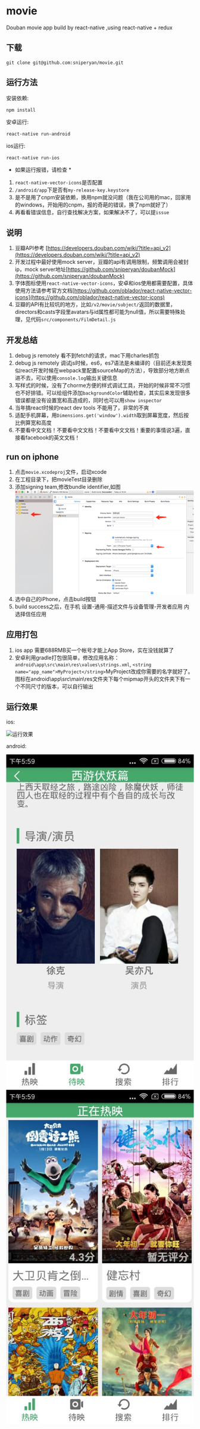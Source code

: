 # movie
Douban movie app build by react-native ,using react-native + redux

## 下载

```
git clone git@github.com:sniperyan/movie.git
```

## 运行方法

安装依赖:

```
npm install
```

安卓运行:

```
react-native run-android
```

ios运行:

```
react-native run-ios
```

* 如果运行报错，请检查 *

1. `react-native-vector-icons`是否配置
1. `/android/app`下是否有`my-release-key.keystore`
1. 是不是用了cnpm安装依赖，换用npm就没问题（我在公司用的mac，回家用的windows，开始用的cnpm，报的奇葩的错误，换了npm就好了）
1. 再看看错误信息，自行查找解决方案，如果解决不了，可以提`issue`

## 说明

1. 豆瓣API参考 [https://developers.douban.com/wiki/?title=api_v2](https://developers.douban.com/wiki/?title=api_v2)
1. 开发过程中最好使用mock server，豆瓣的api有调用限制，频繁调用会被封ip，mock server地址[https://github.com/sniperyan/doubanMock](https://github.com/sniperyan/doubanMock)
1. 字体图标使用`react-native-vector-icons`，安卓和ios使用都需要配置，具体使用方法请参考官方文档[https://github.com/oblador/react-native-vector-icons](https://github.com/oblador/react-native-vector-icons)
1. 豆瓣的API有比较坑的地方，比如`/v2/movie/subject/`返回的数据里，directors和casts字段里avatars与id属性都可能为null值，所以需要特殊处理，见代码`src/components/FilmDetail.js`

## 开发总结

1. debug js remotely 看不到fetch的请求，mac下用charles抓包
1. debug js remotely 调试js时候，es6，es7语法是未编译的（目前还未发现类似react开发时候在webpack里配置sourceMap的方法），导致部分地方断点进不去，可以使用`console.log`输出关键信息
1. 写样式的时候，没有了chorme方便的样式调试工具，开始的时候非常不习惯也不好排错。可以给组件添加`backgroundColor`辅助检查，其实后来发现很多错误都是没有设置宽和高造成的，同时也可以用`show inspector`
1. 当年搞react时候的react dev tools 不能用了，非常的不爽
1. 适配手机屏幕，用`Dimensions.get('window').width`取到屏幕宽度，然后按比例算宽和高度
1. 不要看中文文档！不要看中文文档！不要看中文文档！重要的事情说3遍，直接看facebook的英文文档！


## run on iphone

1. 点击`movie.xcodeproj`文件，启动xcode
1. 在工程目录下，把movieTest目录删除
1. 添加signing team,修改bundle identifier,如图![如图](./images/movie1.png)
1. 选中自己的iPhone，点击build按钮
1. build success之后，在手机 设置-通用-描述文件与设备管理-开发者应用 内选择信任应用

## 应用打包

1. ios app 需要688RMB买一个帐号才能上App Store，实在没钱就算了
1. 安卓利用gradle打包很简单，修改应用名称：`android\app\src\main\res\values\strings.xml`, `<string name="app_name">MyProject</string>`MyProject改成你需要的名字就好了。图标在android\app\src\main\res文件夹下每个mipmap开头的文件夹下有一个不同尺寸的版本，可以自行输出


## 运行效果

ios:

![运行效果](./images/movie-ios.gif)

android:

![运行效果](./images/android-1.jpg)
![运行效果](./images/android-2.jpg)


